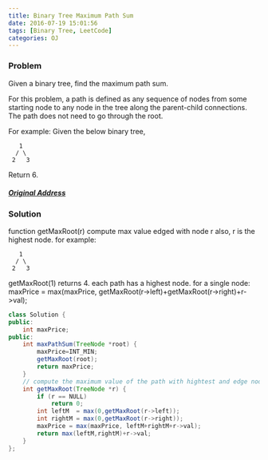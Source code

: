 ```yaml
---
title: Binary Tree Maximum Path Sum
date: 2016-07-19 15:01:56
tags: [Binary Tree, LeetCode]
categories: OJ
---
```

### Problem
Given a binary tree, find the maximum path sum.

For this problem, a path is defined as any sequence of nodes from some starting node to any node in the tree along the parent-child connections. The path does not need to go through the root.

For example:
Given the below binary tree,

       1
      / \
     2   3
Return 6.

##### [Original Address](https://leetcode.com/problems/binary-tree-maximum-path-sum/)

### Solution
function getMaxRoot(r) compute max value edged with node r
also, r is the highest node. for example:

       1
      / \
     2   3
getMaxRoot(1) returns 4.
each path has a highest node.
for a single node:
	maxPrice = max(maxPrice, getMaxRoot(r->left)+getMaxRoot(r->right)+r->val);
```java
class Solution {
public:
	int maxPrice;
public:
    int maxPathSum(TreeNode *root) {
        maxPrice=INT_MIN;
        getMaxRoot(root);
        return maxPrice;
    }
    // compute the maximum value of the path with hightest and edge node r.
    int getMaxRoot(TreeNode *r) {
    	if (r == NULL)
    		return 0;
   		int leftM  = max(0,getMaxRoot(r->left));
        int rightM = max(0,getMaxRoot(r->right));  
    	maxPrice = max(maxPrice, leftM+rightM+r->val);
    	return max(leftM,rightM)+r->val;
    }
};
```